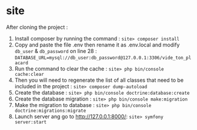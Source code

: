 # site

After cloning the project :

1. Install composer by running the command : ```site> composer install```
2. Copy and paste the file .env then rename it as .env.local and modify ```db_user``` & ```db_password``` on line 28 : 
```DATABASE_URL=mysql://db_user:db_password@127.0.0.1:3306/vide_ton_placard```
3. Run the command to clear the cache : ```site> php bin/console cache:clear```
4. Then you will need to regenerate the list of all classes that need to be included in the project : 
```site> composer dump-autoload```
5. Create the database : ```site> php bin/console doctrine:database:create```
6. Create the database migration : ```site> php bin/console make:migration```
5. Make the migration to database : ```site> php bin/console doctrine:migrations:migrate```
5. Launch server ang go to http://127.0.0.1:8000/: ```site> symfony server:start```
